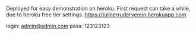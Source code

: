 Deployed for easy demonstration on heroku. First request can take a while, due to heroku free tier settings.
https://tullnerruderverein.herokuapp.com

login: admin@admin.com
pass: 123123123

